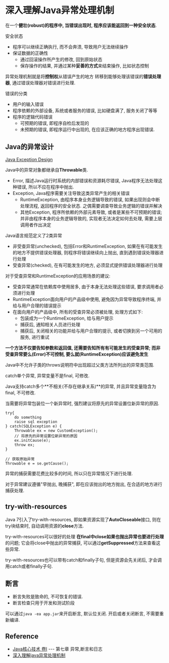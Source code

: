 # 深入理解Java异常处理机制

在一个**健壮(robust)**的程序中, 当错误出现时,
程序应该能返回到一种**安全状态**.

安全状态

- 程序可以继续正确执行, 而不会奔溃, 导致用户无法继续操作
- 保证数据的正确性
    - 通过回滚操作所产生的修改, 回到原始状态
    - 保存操作的结果, 并通过某种**妥善的方式**来结束操作, 比如状态控制

异常处理机制就是将**控制权**从错误产生的地方
转移到能够处理该错误的**错误处理器**,
通过错误处理器对错误进行处理.

错误的分类

- 用户的输入错误
- 程序依赖的外部设备, 系统或者服务的错误, 比如硬盘满了, 服务关闭了等等
- 程序的逻辑代码错误
    - 可预期的错误, 即程序自检后发现的
    - 未预期的错误, 即程序运行中出现的, 在应该正确的地方程序出现错误.

## Java的异常设计

[Java Exception Design](doc/java-exception-design.puml)

Java中的异常对象都继承自**Throwable**类.

- Error, 描述Java运行时系统的内部错误和资源耗尽错误,
Java程序无法处理这种错误, 所以不应在程序中抛出.
- Exception, Java程序需要关注导致这类异常产生的相关错误
    - RuntimeException, 由程序本身业务逻辑导致的错误, 如果出现则会中断处理流程, 返回程序的安全状态. 之偶需要调查导致业务逻辑的错误并解决
    - 其他Exception, 程序所依赖的外部元素导致, 或者是某些不可预期的错误; 并非由程序本身的业务逻辑导致的, 实现者无法决定如何去处理, 需要上层调用者作出决定

Java语言规范定义了2类异常

- 非受查异常(unchecked), 包括Error和RuntimeException,
如果在有可能发生的地方不提供错误处理器, 则程序将错误继续向上抛出,
直到遇到错误处理器进行处理
- 受查异常(checked), 在有可能发生的地方,
必须显式提供错误处理器进行处理

对于受查异常和RuntimeException的应用场景的建议:

- 受查异常通常在依赖库中使用居多, 由于本身无法处理这些错误,
要求调用者必须进行处理
- RuntimeException面向用户的产品级中使用, 避免因为异常导致程序终端,
并给与用户合理的错误提示
- 在面向用户的产品级中, 所有的受查异常必须被处理, 处理方式如下:
    - 包装成为一个RuntimeException, 给与用户提示
    - 捕获后, 通知相关人员进行处理
    - 捕获后, 关闭相关的功能并给与用户合理的提示,
    或者切换到另一个可用的服务, 进行重试

**一个方法不仅要告知参数和返回值, 还需要告知所有有可能发生的受查异常;
而非受查异常要么(Error)不可控制,
要么就(RuntimeException)应该避免发生**

Java中不允许子类的throws说明符中出现超过父类方法所列出的异常类范围.

catch单个异常, 异常变量不是final, 可修改.

Java支持catch多个**不相关(不存在继承关系)**的异常,
并且异常变量隐含为final, 不可修改.

当需要将异常包装位一个新异常时, 强烈建议将原先的异常设置位新异常的原因.

```
try{
    do something
    raise sql exception
} catch(SQLException e) {
    Throwable ex = new CustomException();
    // 将原先的异常设置位新异常的原因
    ex.initCause(e);
    throw ex;
}

// 获取原始异常
Throwable e = se.getCause();
```

异常的捕获需要花费比较多的时间, 所以只在异常情况下进行处理.

对于异常建议遵循"早抛出, 晚捕获",
即在应该抛出的地方抛出, 在合适的地方进行捕获处理.

## try-with-resources

Java 7引入了try-with-resources, 即如果资源实现了**AutoCloseable**接口,
则在try块结束时, 自动调用资源的**close**方法.

try-with-resources可以很好的处理
**在final中close如果也抛出异常也要进行处理**的问题;
它会将close中抛出的异常捕获, 可以通过**getSuppressed**方法来查看这些异常.

try-with-resources也可以带有catch和finally子句,
但是资源会先关闭后, 才会调用catch或者finally子句.

## 断言

- 断言失败是致命的, 不可恢复的错误.
- 断言检查只用于开发和测试阶段

可以通过`java -ea app.jar`来开启断言, 默认位关闭.
开启或者关闭断言, 不需要重新编译.

## Reference

- [Java核心技术 卷I](https://book.douban.com/subject/26880667/) --- 第七章 异常,断言和日志
- [深入理解java异常处理机制](https://blog.csdn.net/hguisu/article/details/6155636)
